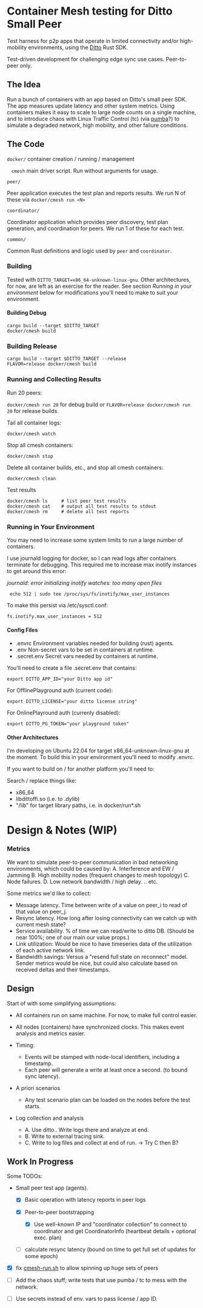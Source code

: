 # Container Mesh testing for Ditto Small Peer

Test harness for p2p apps that operate in limited connectivity and/or
high-mobility environments, using the [Ditto](https://ditto.live) Rust SDK.

Test-driven development for challenging edge sync use cases. Peer-to-peer only.

## The Idea
Run a bunch of containers with an app based on Ditto's small peer SDK. The app
measures update latency and other system metrics.  Using containers makes it
easy to scale to large node counts on a single machine, and to introduce chaos
with Linux Traffic Control (tc) (via
[pumba](https://github.com/alexei-led/pumba)?) to simulate a degraded network,
high mobility, and other failure conditions.

## The Code

`docker/` container creation / running / management

&nbsp;&nbsp;&nbsp;`cmesh` main driver script. Run without arguments for usage.


`peer/`

Peer application executes the test plan and reports results.
We run N of these via `docker/cmesh run <N>`

`coordinator/`

Coordinator application which provides peer discovery, test plan
generation, and coordination for peers.
We run 1 of these for each test.

`common/`

Common Rust definitions and logic used by `peer` and `coordinator`.

### Building

Tested with `DITTO_TARGET=x86_64-unknown-linux-gnu`. Other architectures, for
now, are left as an exercise for the reader. See section *Running in your
environment* below for modifications you'll need to make to suit your
environment.

#### Building Debug

```
cargo build --target $DITTO_TARGET
docker/cmesh build
```

### Building Release ###

```
cargo build --target $DITTO_TARGET --release
FLAVOR=release docker/cmesh build
```

### Running and Collecting Results

Run 20 peers:

`docker/cmesh run 20` for debug build or `FLAVOR=release docker/cmesh run 20` for release builds.

Tail all container logs:

`docker/cmesh watch`

Stop all cmesh containers:

`docker/cmesh stop`

Delete all container builds, etc., and stop all cmesh containers:

`docker/cmesh clean`

Test results

```
docker/cmesh ls     # list peer test results
docker/cmesh cat    # output all test results to stdout
docker/cmesh rm     # delete all test reports
```

### Running in Your Environment

You may need to increase some system limits to run a large number of containers.

I use journald logging for docker, so I can read logs after containers
terminate for debugging. This required me to increase max inotify instances to
get around this error:

_journald: error initializing inotify watches: too many open files_


```
 echo 512 | sudo tee /proc/sys/fs/inotify/max_user_instances
```

To make this persist via /etc/sysctl.conf:

```
fs.inotify.max_user_instances = 512
```

#### Config Files

- .envrc    Environment variables needed for building (rust) agents.
- .env      Non-secret vars to be set in containers at runtime.
- .secret.env   Secret vars needed by containers at runtime.

You'll need to create a file .secret.env that contains:

```
export DITTO_APP_ID="your Ditto app id"
```

For OfflinePlayground auth (current code):

```
export DITTO_LICENSE="your ditto license string"
```

For OnlinePlayround auth (currenly disabled):

```
export DITTO_PG_TOKEN="your playground token"
```

#### Other Architectures

I'm developing on Ubuntu 22.04 for target x86_64-unknown-linux-gnu
at the moment. To build this in your environment you'll need to modify .envrc.

If you want to build on / for another platform you'll need to:

Search / replace things like:
- x86_64
- libdittoffi.so (i.e. to .dylib)
- "/lib" for target library paths, i.e. in docker/run*.sh

# Design & Notes (WIP)

### Metrics

We want to simulate peer-to-peer communication in bad networking environments,
which could be caused by:
    A. Interference and EW / Jamming
    B. High mobility nodes (frequent changes to mesh topology)
    C. Node failures.
    D. Low network bandwidth / high delay.
    .. etc.

Some metrics we'd like to collect:
- Message latency. Time between write of a value on peer_i to read of that value on peer_j.
- Resync latency. How long after losing connectivity can we catch up with current mesh state?
- Service availability. % of time we can read/write to ditto DB. (Should be near
  100%; one of our main our value props.)
- Link utilization: Would be nice to have timeseries data of the utilization of
  each active network link.
- Bandwidth savings: Versus a "resend full state on reconnect" model. Sender
  metrics would be nice, but could also calculate based on received deltas and
  their timestamps.

## Design

Start of with some simplifying assumptions:
- All containers run on same machine. For now, to make full control easier.
- All nodes (containers) have synchronized clocks. This makes event analysis
  and metrics easier.
- Timing:
    - Events will be stamped with node-local identifiers, including a timestamp.
    - Each peer will generate a write at least once a second. (to bound sync latency).

- A priori scenarios
    - Any test scenario plan can be loaded on the nodes before the test starts.

- Log collection and analysis
    - A. Use ditto.. Write logs there and analyze at end.
    - B. Write to external tracing sink.
    - C. Write to log files and collect at end of run.
  -> Try C then B?

## Work In Progress

Some TODOs:

- Small peer test app (agents).

    - [x] Basic operation with latency reports in peer logs

    - [x] Peer-to-peer bootstrapping

       - [x] Use well-known IP and "coordinator collection" to connect to
          coordinator and get CoordinatorInfo (heartbeat details + optional
          exec. plan)

    - [ ] calculate resync latency (bound on time to get full set of updates for
        some epoch) 

- [x] fix [cmesh-run.sh](docker/cmesh) to allow spinning up huge sets of peers

- [ ] Add the chaos stuff; write tests that use pumba / tc to mess with the network.

- [ ] Use secrets instead of env. vars to pass license / app ID.
